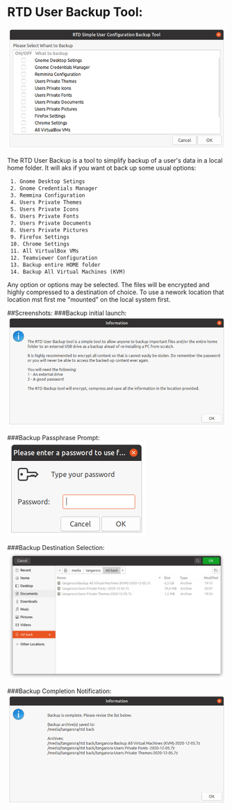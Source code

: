 # RTD User Backup Tool:

![link](/System_User_Backup/Media_files/Scr1.png "Tool Backup Selection")

The RTD User Backup is a tool to simplify backup of a user's data in a local home folder. 
It will aks if you want ot back up some usual options:

 	

~~~~
 1. Gnome Desktop Setings
 2. Gnome Credentials Manager
 3. Remmina Configuration 
 4. Users Private Themes 
 5. Users Private Icons 
 6. Users Private Fonts  
 7. Users Private Documents 
 8. Users Private Pictures 
 9. Firefox Settings 
 10. Chrome Settings  
 11. All VirtualBox VMs 
 12. Teamviewer Configuration 
 13. Backup entire HOME folder
 14. Backup All Virtual Machines (KVM)
~~~~

Any option or options may be selected. The files will be encrypted and highly compressed to a destination of choice. 
To use a nework location that location mst first me "mounted" on the local system first. 
 
##Screenshots:
###Backup initial launch:
![link](/System_User_Backup/Media_files/Scr2.png "Tool Backup initial launch")

###Backup Passphrase Prompt:
![link](/System_User_Backup/Media_files/Scr3.png "Tool Backup Passphrase Prompt")

###Backup Destination Selection:
![link](/System_User_Backup/Media_files/Scr4.png "Tool Backup Destination Selection")

###Backup Completion Notification:
![link](/System_User_Backup/Media_files/Scr5.png "Tool Backup Completion Notification")

   


